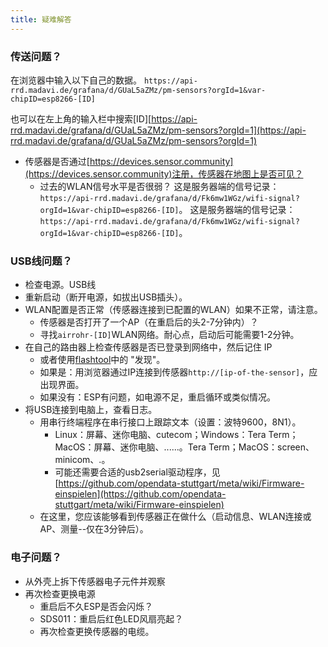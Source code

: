 ```yaml
---
title: 疑难解答
---
```


### 传送问题？
在浏览器中输入以下自己的数据。
`https://api-rrd.madavi.de/grafana/d/GUaL5aZMz/pm-sensors?orgId=1&var-chipID=esp8266-[ID]`

也可以在左上角的输入栏中搜索[ID][https://api-rrd.madavi.de/grafana/d/GUaL5aZMz/pm-sensors?orgId=1](https://api-rrd.madavi.de/grafana/d/GUaL5aZMz/pm-sensors?orgId=1)

* 传感器是否通过[https://devices.sensor.community](https://devices.sensor.community)注册，传感器在地图上是否可见？
    * 过去的WLAN信号水平是否很弱？
        这是服务器端的信号记录：`https://api-rrd.madavi.de/grafana/d/Fk6mw1WGz/wifi-signal?orgId=1&var-chipID=esp8266-[ID]`。
        这是服务器端的信号记录：`https://api-rrd.madavi.de/grafana/d/Fk6mw1WGz/wifi-signal?orgId=1&var-chipID=esp8266-[ID]`。

### USB线问题？
* 检查电源。USB线
* 重新启动（断开电源，如拔出USB插头）。
* WLAN配置是否正常（传感器连接到已配置的WLAN）如果不正常，请注意。
    * 传感器是否打开了一个AP（在重启后的头2-7分钟内）？
    * 寻找`airrohr-[ID]`WLAN网络。耐心点，启动后可能需要1-2分钟。
* 在自己的路由器上检查传感器是否已登录到网络中，然后记住 IP
    * 或者使用[flashtool](https://github.com/opendata-stuttgart/airrohr-firmware-flasher)中的 "发现"。
    * 如果是：用浏览器通过IP连接到传感器`http://[ip-of-the-sensor]`，应出现界面。
    * 如果没有：ESP有问题，如电源不足，重启循环或类似情况。
* 将USB连接到电脑上，查看日志。
    * 用串行终端程序在串行接口上跟踪文本（设置：波特9600，8N1）。
        * Linux：屏幕、迷你电脑、cutecom；Windows：Tera Term；MacOS：屏幕、迷你电脑、......。Tera Term；MacOS：screen、minicom、.。
        * 可能还需要合适的usb2serial驱动程序，见[https://github.com/opendata-stuttgart/meta/wiki/Firmware-einspielen](https://github.com/opendata-stuttgart/meta/wiki/Firmware-einspielen)
    * 在这里，您应该能够看到传感器正在做什么（启动信息、WLAN连接或AP、测量--仅在3分钟后）。

### 电子问题？
* 从外壳上拆下传感器电子元件并观察
* 再次检查更换电源
    * 重启后不久ESP是否会闪烁？
    * SDS011：重启后红色LED风扇亮起？
    * 再次检查更换传感器的电缆。
